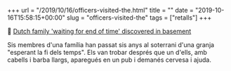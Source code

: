 +++
url = "/2019/10/16/officers-visited-the.html"
title = ""
date = "2019-10-16T15:58:15+00:00"
slug = "officers-visited-the"
tags = ["retalls"]
+++

📎 [Dutch family 'waiting for end of time' discovered in basement](https://www.bbc.com/news/world-europe-50054044)

Sis membres d'una família han passat sis anys al soterrani d'una granja "esperant la fi dels temps". Els van trobar després que un d'ells, amb cabells i barba llargs, aparegués en un pub i demanés cervesa i ajuda.
